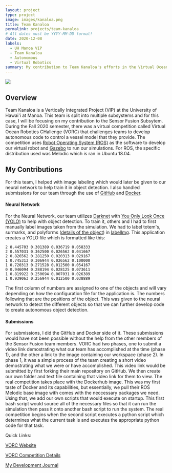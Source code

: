 ```yaml
---
layout: project
type: project
image: images/kanaloa.png
title: Team Kanaloa
permalink: projects/team-kanaloa
# All dates must be YYYY-MM-DD format!
date: 2020-12-08
labels:
  - UH Manoa VIP
  - Team Kanaloa
  - Autonomous
  - Virtual Robotics
summary: My contribution to Team Kanaloa's efforts in the Virtual Ocean Robotics Challenge
---
```


<img class="ui image" src="{{ site.baseurl }}/images/cora_front.png">

## Overview
Team Kanaloa is a Vertically Integrated Project (VIP) at the University of Hawai'i at Manoa. This team is split into multiple subsystems and for this case, I will be focusing on my contribution to the Sensor Fusion Subsytem. During the Fall 2020 semester, there was a virtual competition called Virtual Ocean Robotics CHallenge (VORC) that challenges teams to develop autonomous code to control a vessel model that they provide. The competition uses [Robot Operating System (ROS)](https://www.ros.org/) as the software to develop our virtual robot and [Gazebo](http://gazebosim.org/) to run our simulations. For ROS, the specific distribution used was Melodic which is ran in Ubuntu 18.04. 

## My Contributions
For this team, I helped with image labeling which would later be given to our neural network to help train it in object detection. I also handled submissions for our team through the use of [GitHub](https://github.com/) and [Docker](https://www.docker.com/).

#### Neural Network
For the Neural Network, our team utilizes [Darknet](https://pjreddie.com/darknet/) with [You Only Look Once (YOLO)](https://arxiv.org/abs/1506.02640) to help with object detection. To train it, others and I had to first manually label images taken from the simulation. We had to label totem's, surmarks, and polyforms ([details of the object](https://raw.githubusercontent.com/wiki/osrf/vorc/files/VORC2020_task_descriptions_latest.pdf)) in [labelImg](https://github.com/tzutalin/labelImg). This application creates a YOLO file which is formatted like this: 
```
2 0.445703 0.301389 0.036719 0.058333
2 0.557031 0.362500 0.026562 0.041667
2 0.826562 0.281250 0.020313 0.029167
1 0.745313 0.306944 0.026562 0.100000
1 0.720313 0.271528 0.012500 0.054167
0 0.946094 0.288194 0.028125 0.073611
1 0.819922 0.250694 0.007031 0.026389
1 0.939063 0.256944 0.012500 0.038889
```
The first column of numbers are assigned to one of the objects and will vary depending on how the configuration file for the application is. The numbers following that are the positions of the object. This was given to the neural network to detect the different objects so that we can further develop code to create autonomous object detection. 

#### Submissions
For submissions, I did the GitHub and Docker side of it. These submissions would have not been possible without the help from the other members of the Sensor Fusion team members. VORC had two phases, one to submit a video link demostrating what our team has accomplished at the time (phase 1), and the other a link to the image containing our workspace (phase 2). In phase 1, it was a simple process of the team creating a short video demostrating what we were or have accomplished. This video link would be submitted by first forking their main repository on GitHub. We then create our own folder and text file containing that video link for them to view. The real competition takes place with the Dockerhub image. This was my first taste of Docker and its capabilities, but essentially, we pull their ROS Melodic base image with comes with the neccessary packages we need. Using that, we add our own scripts that would execute on startup. This first bash script would source all of the necessary files so that it can run the simulation then pass it onto another bash script to run the system. The real competition begins when the second script executes a python script which determines what the current task is and executes the appropriate python code for that task. 

Quick Links:

<a href="https://www.oceanroboticschallenge.com/">VORC Website</a>

<a href="https://github.com/osrf/vorc">VORC Competition Details</a>

<a href="">My Development Journal</a>

